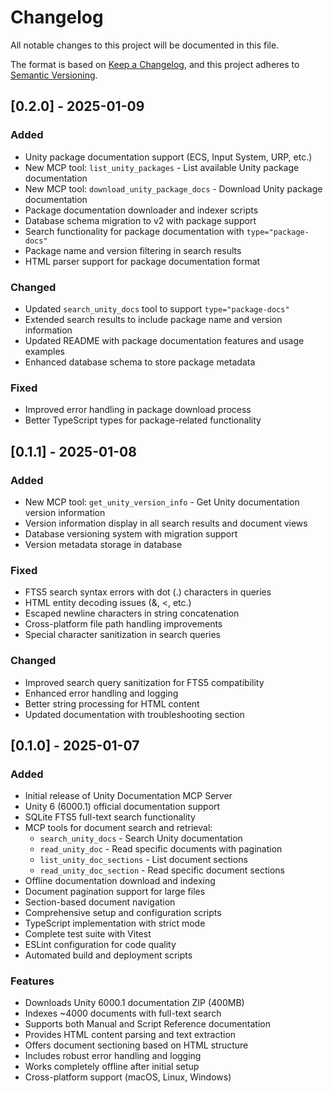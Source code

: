 # Changelog

All notable changes to this project will be documented in this file.

The format is based on [Keep a Changelog](https://keepachangelog.com/en/1.0.0/),
and this project adheres to [Semantic Versioning](https://semver.org/spec/v2.0.0.html).

## [0.2.0] - 2025-01-09

### Added
- Unity package documentation support (ECS, Input System, URP, etc.)
- New MCP tool: `list_unity_packages` - List available Unity package documentation
- New MCP tool: `download_unity_package_docs` - Download Unity package documentation
- Package documentation downloader and indexer scripts
- Database schema migration to v2 with package support
- Search functionality for package documentation with `type="package-docs"`
- Package name and version filtering in search results
- HTML parser support for package documentation format

### Changed
- Updated `search_unity_docs` tool to support `type="package-docs"`
- Extended search results to include package name and version information
- Updated README with package documentation features and usage examples
- Enhanced database schema to store package metadata

### Fixed
- Improved error handling in package download process
- Better TypeScript types for package-related functionality

## [0.1.1] - 2025-01-08

### Added
- New MCP tool: `get_unity_version_info` - Get Unity documentation version information
- Version information display in all search results and document views
- Database versioning system with migration support
- Version metadata storage in database

### Fixed
- FTS5 search syntax errors with dot (.) characters in queries
- HTML entity decoding issues (&amp;, &lt;, etc.)
- Escaped newline characters in string concatenation
- Cross-platform file path handling improvements
- Special character sanitization in search queries

### Changed
- Improved search query sanitization for FTS5 compatibility
- Enhanced error handling and logging
- Better string processing for HTML content
- Updated documentation with troubleshooting section

## [0.1.0] - 2025-01-07

### Added
- Initial release of Unity Documentation MCP Server
- Unity 6 (6000.1) official documentation support
- SQLite FTS5 full-text search functionality
- MCP tools for document search and retrieval:
  - `search_unity_docs` - Search Unity documentation
  - `read_unity_doc` - Read specific documents with pagination
  - `list_unity_doc_sections` - List document sections
  - `read_unity_doc_section` - Read specific document sections
- Offline documentation download and indexing
- Document pagination support for large files
- Section-based document navigation
- Comprehensive setup and configuration scripts
- TypeScript implementation with strict mode
- Complete test suite with Vitest
- ESLint configuration for code quality
- Automated build and deployment scripts

### Features
- Downloads Unity 6000.1 documentation ZIP (400MB)
- Indexes ~4000 documents with full-text search
- Supports both Manual and Script Reference documentation
- Provides HTML content parsing and text extraction
- Offers document sectioning based on HTML structure
- Includes robust error handling and logging
- Works completely offline after initial setup
- Cross-platform support (macOS, Linux, Windows)